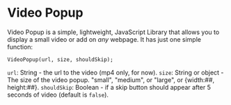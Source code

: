 # Video Popup
Video Popup is a simple, lightweight, JavaScript Library that allows you to display a small video or add on *any* webpage.
It has just one simple function:
```
VideoPopup(url, size, shouldSkip);
```
`url`: String - the url to the video (mp4 only, for now).
`size`: String or object - The size of the video popup. "small", "medium", or "large", or {width:##, height:##}.
`shouldSkip`: Boolean - if a skip button should appear after 5 seconds of video (default is `false`).
